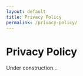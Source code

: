 ```yaml
---
layout: default
title: Privacy Policy
permalink: /privacy-policy/
---
```


# Privacy Policy
Under construction...